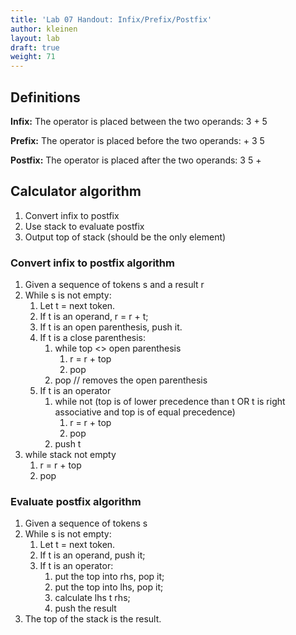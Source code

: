 ```yaml
---
title: 'Lab 07 Handout: Infix/Prefix/Postfix'
author: kleinen
layout: lab
draft: true
weight: 71
---
```



## Definitions

**Infix:** The operator is placed between the two operands: 3 + 5

**Prefix:** The operator is placed before the two operands: + 3 5

**Postfix:** The operator is placed after the two operands: 3 5 +

## Calculator algorithm

  1. Convert infix to postfix
  2. Use stack to evaluate postfix
  3. Output top of stack (should be the only element)

### Convert infix to postfix algorithm

1. Given a sequence of tokens s and a result r
2. While s is not empty:
    1. Let t = next token.
    2. If t is an operand, r = r + t;
    3. If t is an open parenthesis, push it.
    4. If t is a close parenthesis:
        1. while top <> open parenthesis
            1. r = r + top
            2. pop
        2. pop // removes the open parenthesis
    5. If t is an operator
        1. while not (top is of lower precedence than t OR t is right associative and top is of equal precedence)
            1. r = r + top
            2. pop
        2. push t
3. while stack not empty
    1. r = r + top
    2. pop

### Evaluate postfix algorithm

1. Given a sequence of tokens s
2. While s is not empty:
    1. Let t = next token.
    2. If t is an operand, push it;
    3. If t is an operator:
        1. put the top into rhs, pop it;
        2. put the top into lhs, pop it;
        3. calculate lhs t rhs;
        4. push the result
3. The top of the stack is the result.
